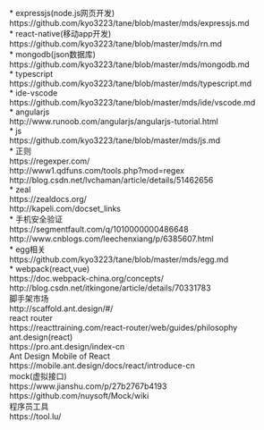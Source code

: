 <br>
* expressjs(node.js网页开发)
<br>
https://github.com/kyo3223/tane/blob/master/mds/expressjs.md
<br>
* react-native(移动app开发)
<br>
https://github.com/kyo3223/tane/blob/master/mds/rn.md
<br>
* mongodb(json数据库)
<br>
https://github.com/kyo3223/tane/blob/master/mds/mongodb.md
<br>
* typescript
<br>
https://github.com/kyo3223/tane/blob/master/mds/typescript.md
<br>
* ide-vscode
<br>
https://github.com/kyo3223/tane/blob/master/mds/ide/vscode.md
<br>
* angularjs
<br>
http://www.runoob.com/angularjs/angularjs-tutorial.html
<br>
* js
<br>
https://github.com/kyo3223/tane/blob/master/mds/js.md
<br>
* 正则
<br>
https://regexper.com/
<br>
http://www1.qdfuns.com/tools.php?mod=regex
<br>
http://blog.csdn.net/lvchaman/article/details/51462656
<br>
* zeal
<br>
https://zealdocs.org/
<br>
http://kapeli.com/docset_links
<br>
* 手机安全验证
<br>
https://segmentfault.com/q/1010000000486648
<br>
http://www.cnblogs.com/leechenxiang/p/6385607.html
<br>
* egg相关
<br>
https://github.com/kyo3223/tane/blob/master/mds/egg.md
<br>
* webpack(react,vue)
<br>
https://doc.webpack-china.org/concepts/
<br>
http://blog.csdn.net/itkingone/article/details/70331783
<br>
脚手架市场
<br>
http://scaffold.ant.design/#/
<br>
react router
<br>
https://reacttraining.com/react-router/web/guides/philosophy
<br>
ant.design(react)
<br>
https://pro.ant.design/index-cn
<br>
Ant Design Mobile of React
<br>
https://mobile.ant.design/docs/react/introduce-cn
<br>
mock(虚拟接口)
<br>
https://www.jianshu.com/p/27b2767b4193
<br>
https://github.com/nuysoft/Mock/wiki
<br>
程序员工具
<br>
https://tool.lu/